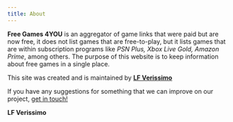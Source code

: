 ```yaml
---
title: About
---
```


**Free Games 4YOU** is an aggregator of game links that were paid but are now free, it does not list games that are free-to-play, but it lists games that are within subscription programs like *PSN Plus, Xbox Live Gold, Amazon Prime*, among others. The purpose of this website is to keep information about free games in a single place.

This site was created and is maintained by [**LF Verissimo**](http://lfverissimo.com)

If you have any suggestions for something that we can improve on our project, [get in touch!](https://freegames4you.netlify.app/contact)

**LF Verissimo**
